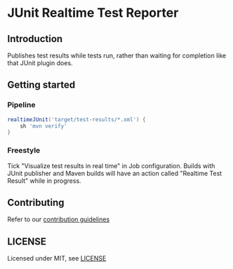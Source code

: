 # JUnit Realtime Test Reporter

## Introduction

Publishes test results while tests run, rather than waiting for completion like that JUnit plugin does.

## Getting started

### Pipeline

```groovy
realtimeJUnit('target/test-results/*.xml') {
    sh 'mvn verify'
}
```

### Freestyle

Tick "Visualize test results in real time" in Job configuration.
Builds with JUnit publisher and Maven builds will have an action called "Realtime Test Result" while in progress.

## Contributing

Refer to our [contribution guidelines](https://github.com/jenkinsci/.github/blob/master/CONTRIBUTING.md)

## LICENSE

Licensed under MIT, see [LICENSE](LICENSE.md)
